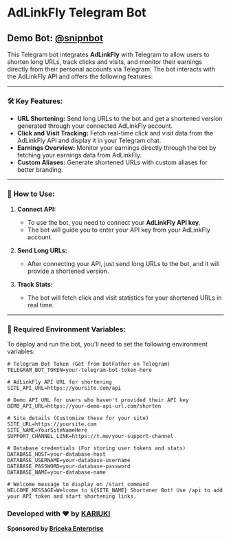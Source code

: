 # AdLinkFly Telegram Bot

## Demo Bot: [@snipnbot](https://t.me/snipnbot)

This Telegram bot integrates **AdLinkFly** with Telegram to allow users to shorten long URLs, track clicks and visits, and monitor their earnings directly from their personal accounts via Telegram. The bot interacts with the AdLinkFly API and offers the following features:

---

### **🛠️ Key Features:**
- **URL Shortening:** Send long URLs to the bot and get a shortened version generated through your connected AdLinkFly account.
- **Click and Visit Tracking:** Fetch real-time click and visit data from the AdLinkFly API and display it in your Telegram chat.
- **Earnings Overview:** Monitor your earnings directly through the bot by fetching your earnings data from AdLinkFly.
- **Custom Aliases:** Generate shortened URLs with custom aliases for better branding.

---

### **🔧 How to Use:**

1. **Connect API:**
   - To use the bot, you need to connect your **AdLinkFly API key**.
   - The bot will guide you to enter your API key from your AdLinkFly account.

2. **Send Long URLs:**
   - After connecting your API, just send long URLs to the bot, and it will provide a shortened version.

3. **Track Stats:**
   - The bot will fetch click and visit statistics for your shortened URLs in real time.

---

### **🔑 Required Environment Variables:**

To deploy and run the bot, you'll need to set the following environment variables:

```env
# Telegram Bot Token (Get from BotFather on Telegram)
TELEGRAM_BOT_TOKEN=your-telegram-bot-token-here

# AdLinkFly API URL for shortening
SITE_API_URL=https://yoursite.com/api

# Demo API URL for users who haven't provided their API key
DEMO_API_URL=https://your-demo-api-url.com/shorten

# Site details (Customize these for your site)
SITE_URL=https://yoursite.com
SITE_NAME=YourSiteNameHere
SUPPORT_CHANNEL_LINK=https://t.me/your-support-channel

# Database credentials (For storing user tokens and stats)
DATABASE_HOST=your-database-host
DATABASE_USERNAME=your-database-username
DATABASE_PASSWORD=your-database-password
DATABASE_NAME=your-database-name

# Welcome message to display on /start command
WELCOME_MESSAGE=Welcome to ${SITE_NAME} Shortener Bot! Use /api to add your API token and start shortening links.
```

### **Developed with ❤️ by [KARIUKI](https://github.com/kariuki727)**
**Sponsored by [Briceka Enterprise](https://bricekainc.github.io/)**

